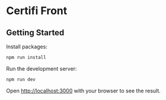 # Certifi Front

## Getting Started

Install packages:

```bash
npm run install
```

Run the development server:

```bash
npm run dev
```

Open [http://localhost:3000](http://localhost:3000) with your browser to see the result.